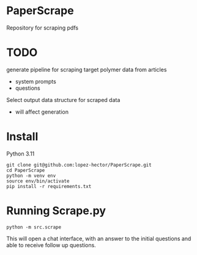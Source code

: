 # PaperScrape
Repository for scraping pdfs

# TODO
generate pipeline for scraping target polymer data from articles
- system prompts
- questions

Select output data structure for scraped data
- will affect generation

# Install
Python 3.11

```
git clone git@github.com:lopez-hector/PaperScrape.git
cd PaperScrape
python -m venv env
source env/bin/activate
pip install -r requirements.txt
```

# Running Scrape.py
```
python -m src.scrape
```
This will open a chat interface, with an answer to the initial questions and able to receive follow up questions.


